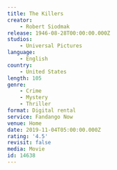 ```yaml
---
title: The Killers
creator:
    - Robert Siodmak
release: 1946-08-28T00:00:00.000Z
studios:
    - Universal Pictures
language:
    - English
country:
    - United States
length: 105
genre:
    - Crime
    - Mystery
    - Thriller
format: Digital rental
service: Fandango Now
venue: Home
date: 2019-11-04T05:00:00.000Z
rating: '4.5'
revisit: false
media: Movie
id: 14638
---
```



